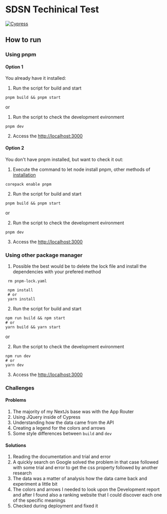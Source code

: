 # SDSN Techinical Test

[![Cypress](https://github.com/f-mantovani/felipe-mantovani-sdsn/actions/workflows/cypress.yml/badge.svg)](https://github.com/f-mantovani/felipe-mantovani-sdsn/actions/workflows/cypress.yml)

## How to run

### Using pnpm

#### Option 1

You already have it installed:

1. Run the script for build and start

```shell
pnpm build && pnpm start
```

or

1. Run the script to check the development evironment

```shell
pnpm dev
```

2. Access the [http://localhost:3000](localhost)

#### Option 2

You don't have pnpm installed, but want to check it out:

1. Execute the command to let node install pnpm, other methods of [installation](https://pnpm.io/installation)

```shell
corepack enable pnpm
```

2. Run the script for build and start

```shell
pnpm build && pnpm start
```

or

2. Run the script to check the development evironment

```shell
pnpm dev
```

3. Access the [http://localhost:3000](localhost)

### Using other package manager

1. Possible the best would be to delete the lock file and install the dependencies with your prefered method

```shell
 rm pnpm-lock.yaml

 npm install
 # or
 yarn install
```

2. Run the script for build and start

```shell
npm run build && npm start
# or
yarn build && yarn start
```

or

2. Run the script to check the development evironment

```shell
npm run dev
# or
yarn dev
```

3. Access the [http://localhost:3000](localhost)

### Challenges

#### Problems

1. The majority of my NextJs base was with the App Router
2. Using JQuery inside of Cypress
3. Understanding how the data came from the API
4. Creating a legend for the colors and arrows
5. Some style differences between `build` and `dev`

#### Solutions

1. Reading the documentation and trial and error
2. A quickly search on Google solved the problem in that case followed with some trial and error to get the css property followed by another research
3. The data was a matter of analysis how the data came back and experiment a little bit
4. The colors and arrows I needed to look upon the Development report and after I found also a ranking website that I could discover each one of the specific meanings
5. Checked during deployment and fixed it
